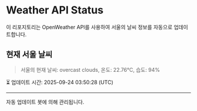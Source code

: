
# Weather API Status

이 리포지토리는 OpenWeather API를 사용하여 서울의 날씨 정보를 자동으로 업데이트합니다.

## 현재 서울 날씨
> 서울의 현재 날씨: overcast clouds, 온도: 22.76°C, 습도: 94%

⏳ 업데이트 시간: 2025-09-24 03:50:28 (UTC)

---
자동 업데이트 봇에 의해 관리됩니다.
